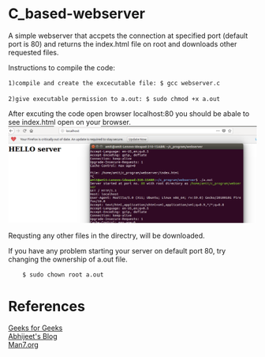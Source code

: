 # C_based-webserver
A simple webserver that accpets the connection at specified port (default port is 80) and returns the index.html file on root and downloads other requested files.

Instructions to compile the code:

    1)compile and create the excecutable file: $ gcc webserver.c 
  
    2)give executable permission to a.out: $ sudo chmod +x a.out
  
After excuting the code open browser localhost:80 you should be abale to see index.html open on your browser.</br>
![](screenshots/webserver.png)</br>

Requsting any other files in the directry, will be downloaded.</br>

If you have any problem starting your server on default port 80, try changing the ownership of a.out file.</br>

        $ sudo chown root a.out
        

# References

[Geeks for Geeks](https://www.geeksforgeeks.org/socket-programming-cc/)</br>
[Abhijeet's Blog](https://blog.abhi.host/blog/)</br>
[Man7.org](http://man7.org/linux/man-pages/)

  
